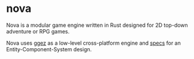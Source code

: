 # nova

Nova is a modular game engine written in Rust designed for 2D top-down adventure
or RPG games.

Nova uses [ggez][1] as a low-level cross-platform engine and [specs][2] for an
Entity-Component-System design.

[1]: https://ggez.rs/
[2]: https://slide-rs.github.io/specs/
